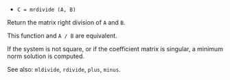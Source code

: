 * `C = mrdivide (A, B)`

Return the matrix right division of `A` and `B`.

This function and `A / B` are equivalent.

If the system is not square, or if the coefficient matrix is
singular, a minimum norm solution is computed.

See also: `mldivide`, `rdivide`, `plus`, `minus`.
